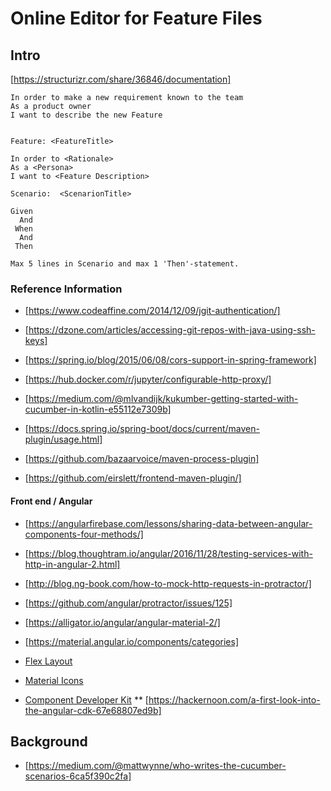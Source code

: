 # Online Editor for Feature Files

## Intro

[https://structurizr.com/share/36846/documentation]

```
In order to make a new requirement known to the team 
As a product owner
I want to describe the new Feature
```

```

Feature: <FeatureTitle>

In order to <Rationale>
As a <Persona>
I want to <Feature Description>

Scenario:  <ScenarionTitle>

Given
  And
 When
  And
 Then 

Max 5 lines in Scenario and max 1 'Then'-statement.

```




### Reference Information ###

* [https://www.codeaffine.com/2014/12/09/jgit-authentication/]
* [https://dzone.com/articles/accessing-git-repos-with-java-using-ssh-keys]


* [https://spring.io/blog/2015/06/08/cors-support-in-spring-framework]
* [https://hub.docker.com/r/jupyter/configurable-http-proxy/]
* [https://medium.com/@mlvandijk/kukumber-getting-started-with-cucumber-in-kotlin-e55112e7309b]

* [https://docs.spring.io/spring-boot/docs/current/maven-plugin/usage.html]
* [https://github.com/bazaarvoice/maven-process-plugin]
* [https://github.com/eirslett/frontend-maven-plugin/]


#### Front end / Angular #### 

* [https://angularfirebase.com/lessons/sharing-data-between-angular-components-four-methods/]
* [https://blog.thoughtram.io/angular/2016/11/28/testing-services-with-http-in-angular-2.html]
* [http://blog.ng-book.com/how-to-mock-http-requests-in-protractor/]
* [https://github.com/angular/protractor/issues/125]


* [https://alligator.io/angular/angular-material-2/]
* [https://material.angular.io/components/categories]
* [Flex Layout](https://github.com/angular/flex-layout)
* [Material Icons](https://material.io/tools/icons/?icon=library_add&style=baseline)
* [Component Developer Kit](https://material.angular.io/cdk/categories)
** [https://hackernoon.com/a-first-look-into-the-angular-cdk-67e68807ed9b]



## Background

* [https://medium.com/@mattwynne/who-writes-the-cucumber-scenarios-6ca5f390c2fa]
